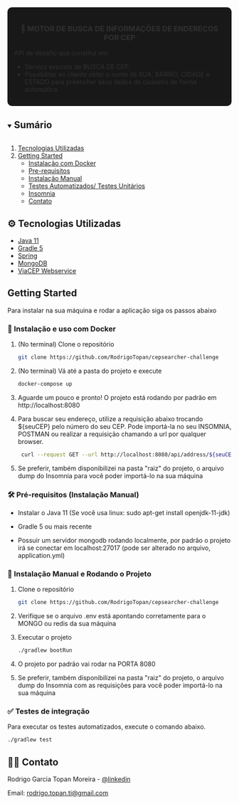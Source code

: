 <div style="background-color: #000; border-radius: 10px; padding: 15px; opacity: 0.9">
<p align="center">
  <h3 align="center">&#129309; MOTOR DE BUSCA DE INFORMAÇÕES DE ENDEREÇOS POR CEP </h3>

  <p align="justify">
    API de desafio que constitui em:<br>
    <ul>
    <li>Serviço exposto de BUSCA DE CEP.</li>
    <li>Possibilitar ao cliente obter o nome da RUA, BAIRRO, CIDADE e ESTADO para preencher seus dados de cadastro de forma automática. </li>
    <ul>
  </p>
</p>
</div>


<!-- TABLE OF CONTENTS -->
<details open="open">
  <summary><h2 style="display: inline-block">Sumário</h2></summary>
  <ol>
    <li><a href="#tech">Tecnologias Utilizadas</a></li>
    <li>
      <a href="#getting-started">Getting Started</a>
      <ul>
        <li><a href="#docker-installation">Instalação com Docker</a></li>
        <li><a href="#prerequisites">Pre-requisitos</a></li>
        <li><a href="#installation">Instalação Manual</a></li>
        <li><a href="#tests">Testes Automatizados/ Testes Unitários</a></li>
        <li><a href="#swagger">Insomnia</a></li>
        <li><a href="#contact">Contato</a></li>
      </ul>
    </li>
  </ol>
</details>



<div id="tech"></div>

## ⚙️ Tecnologias Utilizadas

* [Java 11](https://www.devmedia.com.br/as-boas-partes-do-java-11/40193)
* [Gradle 5](https://gradle.org/whats-new/gradle-5/)
* [Spring](https://spring.io/)
* [MongoDB](https://www.mongodb.com/)
* [ViaCEP Webservice](https://viacep.com.br/)




<div id="getting-started"></div>

## Getting Started

Para instalar na sua máquina e rodar a aplicação siga os passos abaixo


<div id="docker-installation"></div>

### 🐋 Instalação e uso com Docker

1. (No terminal) Clone o repositório
   ```sh
   git clone https://github.com/RodrigoTopan/cepsearcher-challenge
   ```

2. (No terminal) Vá até a pasta do projeto e execute
   ```sh
   docker-compose up
   ```

4. Aguarde um pouco e pronto! O projeto está rodando por padrão em http://localhost:8080

5. Para buscar seu endereço, utilize a requisição abaixo trocando ${seuCEP} pelo número do seu CEP.
   Pode importá-la no seu INSOMNIA, POSTMAN ou realizar a requisição chamando a url por qualquer browser.
    ```sh
     curl --request GET --url http://localhost:8080/api/address/${seuCEP}
     ```

6. Se preferir, também disponibilizei na pasta "raiz" do projeto, o arquivo dump do Insomnia para você poder importá-lo na sua máquina

<div id="prerequisites"></div>

### 🛠️ Pré-requisitos (Instalação Manual)

* Instalar o Java 11 (Se você usa linux: sudo apt-get install openjdk-11-jdk)

* Gradle 5 ou mais recente

* Possuir um servidor mongodb rodando localmente, por padrão o projeto irá se conectar em localhost:27017 (pode ser alterado no arquivo, application.yml)

<div id="installation"></div>

### 🚀 Instalação Manual e Rodando o Projeto

1. Clone o repositório
   ```sh
   git clone https://github.com/RodrigoTopan/cepsearcher-challenge
   ```
3. Verifique se o arquivo .env está apontando corretamente para o MONGO ou redis da sua máquina

4. Executar o projeto
   ```sh
   ./gradlew bootRun
   ```

5. O projeto por padrão vai rodar na PORTA 8080

7. Se preferir, também disponibilizei na pasta "raiz" do projeto, o arquivo dump do Insomnia com as requisições para você poder importá-lo na sua máquina


<div id="tests"></div>

### &#9989; Testes de integração


Para executar os testes automatizados, execute o comando abaixo.
   ```sh
   ./gradlew test
   ```

<div id="contact"></div>

## 🧑‍💼 Contato

Rodrigo Garcia Topan Moreira - [@linkedin](https://www.linkedin.com/in/rodrigotopan)

Email: rodrigo.topan.ti@gmail.com
